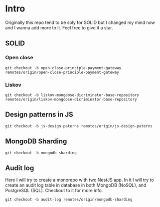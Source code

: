 # Intro

Originally this repo tend to be soly for SOLID but I changed my mind now and I wanna add more to it. Feel free to give it a star.

## SOLID

### Open close

`git checkout -b open-close-principle-payment-gateway remotes/origin/open-close-principle-payment-gateway`

### Liskov

`git checkout -b liskov-mongoose-dicriminator-base-repository remotes/origin/liskov-mongoose-dicriminator-base-repository`

## Design patterns in JS

`git checkout -b js-design-paterns remotes/origin/js-design-paterns`

## MongoDB Sharding

`git checkout -b mongodb-sharding `

## Audit log

Here I will try to create a monorepo with two NestJS app. In it I will try to create an audit log table in database in both MongoDB (NoSQL), and PostgreSQL (SQL). Checkout to it for more info.

`git checkout -b audit-log remotes/origin/mongodb-sharding`
